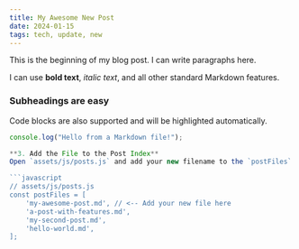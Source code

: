 ```yaml
---
title: My Awesome New Post
date: 2024-01-15
tags: tech, update, new
---
```


This is the beginning of my blog post. I can write paragraphs here.

I can use **bold text**, _italic text_, and all other standard Markdown features.

### Subheadings are easy

Code blocks are also supported and will be highlighted automatically.

```javascript
console.log("Hello from a Markdown file!");

**3. Add the File to the Post Index**
Open `assets/js/posts.js` and add your new filename to the `postFiles` list. **Add it to the top of the list** to make sure it appears first on the homepage.

```javascript
// assets/js/posts.js
const postFiles = [
    'my-awesome-post.md', // <-- Add your new file here
    'a-post-with-features.md',
    'my-second-post.md',
    'hello-world.md',
];